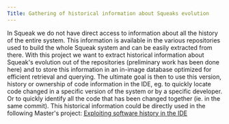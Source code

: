 ```yaml
---
Title: Gathering of historical information about Squeaks evolution
---
```


In Squeak we do not have direct access to information about all the history of the entire system. This information is available in the various repositories used to build the whole Squeak system and can be easily extracted from there. With this project we want to extract historical information about Squeak's evolution out of the repositories (preliminary work has been done here) and to store this information in an in-image database optimized for efficient retrieval and querying. 
The ultimate goal is then to use this version, history or ownership of code information in the IDE, eg. to quickly locate code changed in a specific version of the system or by a specific developer. Or to quickly identify all the code that has been changed together (ie. in the same commit). 
This historical information could be directly used in the following Master's project: [Exploiting software history in the IDE](%base_url%/wiki/projects/mastersbachelorsprojects/obsolete/exploitingsoftwarehistoryintheide)
